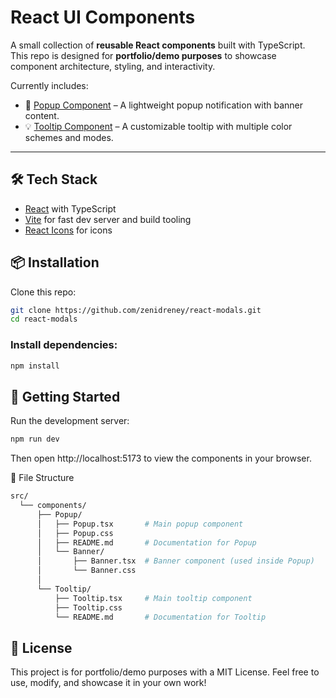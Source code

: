 # React UI Components

A small collection of **reusable React components** built with TypeScript.  
This repo is designed for **portfolio/demo purposes** to showcase component architecture, styling, and interactivity.  

Currently includes:

- 🎉 [Popup Component](./src/components/Popup/README.md) – A lightweight popup notification with banner content.  
- 💡 [Tooltip Component](./src/components/Tooltip/README.md) – A customizable tooltip with multiple color schemes and modes.  

---

## 🛠 Tech Stack
- [React](https://react.dev/) with TypeScript
- [Vite](https://vitejs.dev/) for fast dev server and build tooling
- [React Icons](https://react-icons.github.io/react-icons/) for icons


## 📦 Installation

Clone this repo:

```bash
git clone https://github.com/zenidreney/react-modals.git
cd react-modals
```
### Install dependencies:

```bash
npm install
```
## 🚀 Getting Started

Run the development server:

```bash
npm run dev
```
Then open http://localhost:5173
 to view the components in your browser.

📂 File Structure
```bash
src/
  └── components/
      ├── Popup/
      │   ├── Popup.tsx       # Main popup component
      │   ├── Popup.css
      │   ├── README.md       # Documentation for Popup
      │   └── Banner/
      │       ├── Banner.tsx  # Banner component (used inside Popup)
      │       └── Banner.css
      │
      └── Tooltip/
          ├── Tooltip.tsx     # Main tooltip component
          ├── Tooltip.css
          └── README.md       # Documentation for Tooltip
```
## 📝 License
This project is for portfolio/demo purposes with a MIT License.
Feel free to use, modify, and showcase it in your own work!
